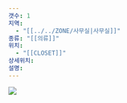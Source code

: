 ```yaml
---
갯수: 1
지역:
  - "[[../../ZONE/사무실|사무실]]"
종류: "[[의류]]"
위치:
  - "[[CLOSET]]"
상세위치: 
설명:
---
```



![](http://192.168.50.22/devices/250315_IMG_0029.jpg)
